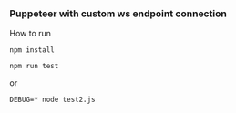 ### Puppeteer with custom ws endpoint connection

How to run  

`
npm install
`

`
npm run test
`

or

`DEBUG=* node test2.js`
